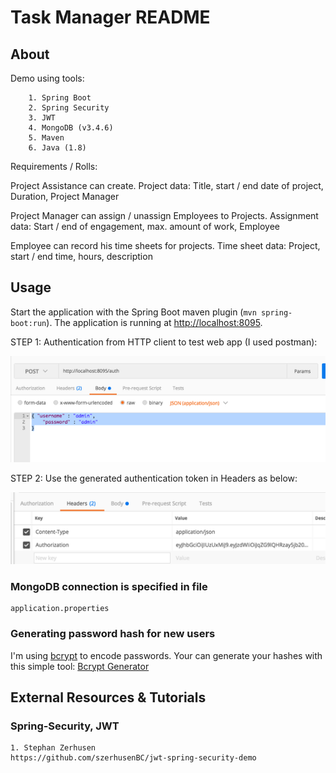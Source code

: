 # Task Manager  README

## About
Demo using tools:

```
	1. Spring Boot
	2. Spring Security
	3. JWT
	4. MongoDB (v3.4.6)
	5. Maven  
	6. Java (1.8)
```

Requirements / Rolls:
 
Project Assistance can create. Project data: Title, start / end date of project, Duration,  Project Manager
 
Project Manager can assign / unassign Employees to Projects. Assignment data: Start / end of engagement, max. amount of work, Employee
 
Employee can record his time sheets for projects. Time sheet data: Project, start / end time, hours, description
 

##  Usage

Start the application with the Spring Boot maven plugin (`mvn spring-boot:run`). The application is
running at [http://localhost:8095](http://localhost:8095).

STEP 1: Authentication from HTTP client to test web app (I used postman):

![Authentication screenshot from POSTMAN ](etc/s1.png?raw=true "Screenshot JWT Spring Security Demo")

STEP 2: Use the generated authentication token in Headers as below:

![TOKEN screenshot from POSTMAN ](etc/s2.png?raw=true "Authentication Token with key=X-Auth-Token, and value=the token generated")


### MongoDB connection is specified in file
```
application.properties

```

### Generating password hash for new users

I'm using [bcrypt](https://en.wikipedia.org/wiki/Bcrypt) to encode passwords. Your can generate your hashes with this simple tool: [Bcrypt Generator](https://www.bcrypt-generator.com)

## External Resources & Tutorials

### Spring-Security, JWT

```
1. Stephan Zerhusen 
https://github.com/szerhusenBC/jwt-spring-security-demo

```